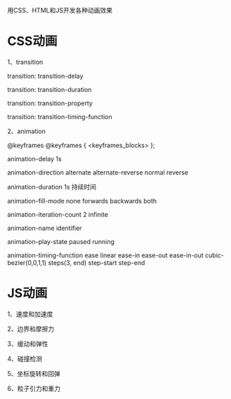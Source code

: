 用CSS、HTML和JS开发各种动画效果

# CSS动画
1、transition

   transition: transition-delay
   
   transition: transition-duration
   
   transition: transition-property
   
   transition: transition-timing-function
   
2、animation

   @keyframes
   @keyframes <identifier> { <keyframes_blocks> };
   
   animation-delay  1s 
   
   animation-direction  alternate  alternate-reverse  normal  reverse
   
   animation-duration  1s 持续时间
   
   animation-fill-mode  none  forwards  backwards  both
   
   animation-iteration-count  2  infinite
   
   animation-name  identifier
   
   animation-play-state  paused  running
   
   animation-timing-function  ease  linear  ease-in  ease-out  ease-in-out  cubic-bezier(0,0,1,1)  steps(3, end)  step-start  step-end


# JS动画
1、速度和加速度

2、边界和摩擦力

3、缓动和弹性

4、碰撞检测

5、坐标旋转和回弹

6、粒子引力和重力

